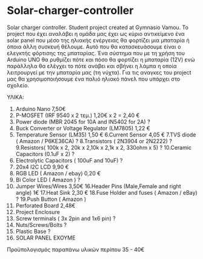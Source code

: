 # Solar-charger-controller
Solar charger controller. Student project created at Gymnasio Vamou. 
Το project που έχει αναλάβει η ομάδα μας έχει ως κύριο αντικείμενο ένα solar panel που μέσο της ηλιακής ενέργειας θα φορτίζει μια μπαταρία ή όποια άλλη συσκευή θέλουμε. Αυτό που θα κατασκευάσουμε είναι ο ελεγκτής φόρτισης της μπαταρίας. Ένα σύστημα που με τη χρήση του Arduino UNO θα ρυθμίζει πότε και πόσο θα φορτίζει η μπαταρία (12V) ενώ παράλληλα θα ελέγχει το πότε ανάβει και σβήνει η λάμπα η οποία λειτρουργεί με την μπαταρία μας (τη νύχτα). Για τις αναγκες του project μας θα χρησιμοποιήσουμε ένα παλιό ηλιακό πάνελ που υπάρχει στο σχολείο.

ΥΛΙΚΑ:

1. Arduino Nano   7,50€
2. P-MOSFET (IRF 9540 x 2 τεμ.)   1,20€ x 2 = 2,40 €
3. Power diode (MBR 2045 for 10A   and   IN5402 for 2A)  ?
4. Buck Converter   or Voltage Regulator (LM7805)   1,22 €
5. Temperature Sensor (LM35)   1,50 €
6.Current Sensor 4,05 €
7.TVS diode ( Amazon / P6KE36CA)   ?
8.Transistors ( 2N3904 or 2N2222)  ?
9.Resistors( 100k x 2, 20k x 2,10k x 2,1k x 2, 330ohm x 5) ?
10.Ceramic Capacitors (0.1uF x 2) ?		 
11. Electrolytic Capacitors ( 100uF and 10uF) ?
12. 20x4 I2C LCD 9,90 €
13. RGB LED ( Amazon / ebay)  0,20 €
14. Bi Color LED ( Amazon ) ?
15. Jumper Wires/Wires  3,50€
16.Header Pins (Male,Female and right angle)  1€
17.Heat Sink 2,30 €
18.Fuse Holder and fuses ( Amazon / eBay) ?
19.Push Button ( Amazon )
20. Perforated Board   2,48€
21. Project Enclosure
22. Screw terminals ( 3x 2pin and 1x6 pin) ?
23. Nuts/Screws/Bolts  ?
24. Plastic Base   ?
25. SOLAR PANEL   ΕΧΟΥΜΕ

Προϋπολογισμός παραπάνω υλικών περίπου  35 - 40€ 

